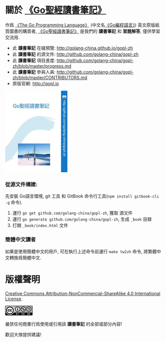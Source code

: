 # 關於 [《Go聖經讀書筆記》](http://golang-china.github.io/gopl-zh)

作爲 [《The Go Programming Language》](http://gopl.io/) (中文名[《Go編程語言》](http://golang-china.github.io/gopl-zh)) 英文原版紙質圖書的購買者, [《Go聖經讀書筆記》](http://golang-china.github.io/gopl-zh) 是我們的 **讀書筆記** 和 **習題解答**, 僅供學習交流用.

- 此 **讀書筆記** 在綫預覽: http://golang-china.github.io/gopl-zh
- 此 **讀書筆記** 的源文件: http://github.com/golang-china/gopl-zh
- 此 **讀書筆記** 項目進度: http://github.com/golang-china/gopl-zh/blob/master/progress.md
- 此 **讀書筆記** 參與人員: http://github.com/golang-china/gopl-zh/blob/master/CONTRIBUTORS.md
- 原版官網: http://gopl.io

[![](cover_small.jpg)](https://github.com/golang-china/gopl-zh)


### 從源文件構建:

先安裝 Go語言環境, git 工具 和 GitBook 命令行工具(`npm install gitbook-cli -g` 命令).

1. 運行 `go get github.com/golang-china/gopl-zh`, 獲取 源文件
2. 運行 `go generate github.com/golang-china/gopl-zh`, 生成 `_book` 目録
3. 打開 `_book/index.html` 文件

### 簡體中文讀者

如果是使用簡體中文的用戶, 可在執行上述命令前運行 `make tw2zh` 命令, 將繁體中文轉換爲簡體中文.

# 版權聲明

<a rel="license" href="http://creativecommons.org/licenses/by-nc-sa/4.0/">Creative Commons Attribution-NonCommercial-ShareAlike 4.0 International License</a>.

<a rel="license" href="http://creativecommons.org/licenses/by-nc-sa/4.0/"><img alt="Creative Commons License" style="border-width:0" src="./images/by-nc-sa-4.0-88x31.png"></img></a>

嚴禁任何商業行爲使用或引用該 **讀書筆記** 的全部或部分內容!

歡迎大傢提供建議!

